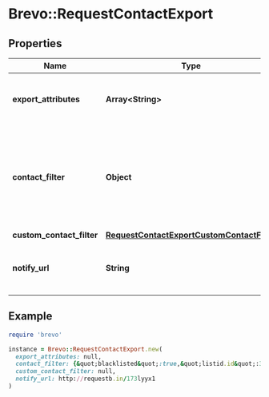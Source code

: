 # Brevo::RequestContactExport

## Properties

| Name | Type | Description | Notes |
| ---- | ---- | ----------- | ----- |
| **export_attributes** | **Array&lt;String&gt;** | List of all the attributes that you want to export. These attributes must be present in your contact database. For example, [&#39;fname&#39;, &#39;lname&#39;, &#39;email&#39;]. | [optional] |
| **contact_filter** | **Object** | This attribute has been deprecated and will be removed by January 1st, 2021. Only one of the two filter options (contactFilter or customContactFilter) can be passed in the request. Set the filter for the contacts to be exported. For example, {\&quot;blacklisted\&quot;:true} will export all the blacklisted contacts.  | [optional] |
| **custom_contact_filter** | [**RequestContactExportCustomContactFilter**](RequestContactExportCustomContactFilter.md) |  | [optional] |
| **notify_url** | **String** | Webhook that will be called once the export process is finished. For reference, https://help.sendinblue.com/hc/en-us/articles/360007666479 | [optional] |

## Example

```ruby
require 'brevo'

instance = Brevo::RequestContactExport.new(
  export_attributes: null,
  contact_filter: {&quot;blacklisted&quot;:true,&quot;listid.id&quot;:32},
  custom_contact_filter: null,
  notify_url: http://requestb.in/173lyyx1
)
```

